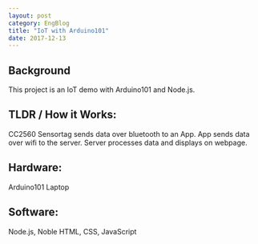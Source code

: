 ```yaml
---
layout: post
category: EngBlog
title: "IoT with Arduino101"
date: 2017-12-13
---
```


## Background
This project is an IoT demo with Arduino101 and Node.js.  

## TLDR / How it Works:
CC2560 Sensortag sends data over bluetooth to an App. App sends data over wifi to the server. Server processes data and displays on webpage.

## Hardware:
Arduino101
Laptop

## Software:
Node.js, Noble
HTML, CSS, JavaScript
